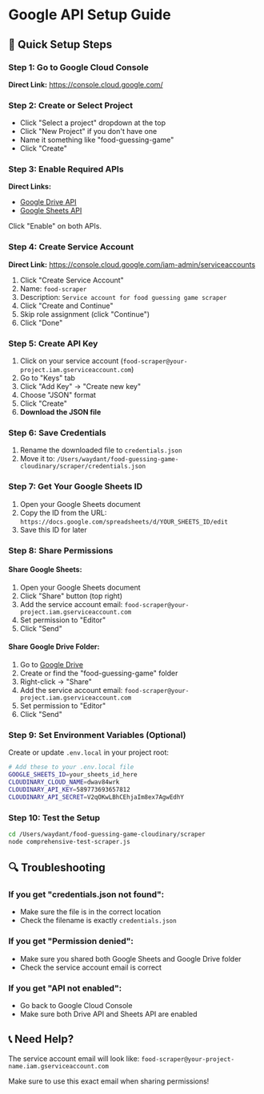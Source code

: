 # Google API Setup Guide

## 🚀 Quick Setup Steps

### Step 1: Go to Google Cloud Console
**Direct Link:** https://console.cloud.google.com/

### Step 2: Create or Select Project
- Click "Select a project" dropdown at the top
- Click "New Project" if you don't have one
- Name it something like "food-guessing-game"
- Click "Create"

### Step 3: Enable Required APIs
**Direct Links:**
- [Google Drive API](https://console.cloud.google.com/apis/library/drive.googleapis.com)
- [Google Sheets API](https://console.cloud.google.com/apis/library/sheets.googleapis.com)

Click "Enable" on both APIs.

### Step 4: Create Service Account
**Direct Link:** https://console.cloud.google.com/iam-admin/serviceaccounts

1. Click "Create Service Account"
2. Name: `food-scraper`
3. Description: `Service account for food guessing game scraper`
4. Click "Create and Continue"
5. Skip role assignment (click "Continue")
6. Click "Done"

### Step 5: Create API Key
1. Click on your service account (`food-scraper@your-project.iam.gserviceaccount.com`)
2. Go to "Keys" tab
3. Click "Add Key" → "Create new key"
4. Choose "JSON" format
5. Click "Create"
6. **Download the JSON file**

### Step 6: Save Credentials
1. Rename the downloaded file to `credentials.json`
2. Move it to: `/Users/waydant/food-guessing-game-cloudinary/scraper/credentials.json`

### Step 7: Get Your Google Sheets ID
1. Open your Google Sheets document
2. Copy the ID from the URL: `https://docs.google.com/spreadsheets/d/YOUR_SHEETS_ID/edit`
3. Save this ID for later

### Step 8: Share Permissions

#### Share Google Sheets:
1. Open your Google Sheets document
2. Click "Share" button (top right)
3. Add the service account email: `food-scraper@your-project.iam.gserviceaccount.com`
4. Set permission to "Editor"
5. Click "Send"

#### Share Google Drive Folder:
1. Go to [Google Drive](https://drive.google.com)
2. Create or find the "food-guessing-game" folder
3. Right-click → "Share"
4. Add the service account email: `food-scraper@your-project.iam.gserviceaccount.com`
5. Set permission to "Editor"
6. Click "Send"

### Step 9: Set Environment Variables (Optional)
Create or update `.env.local` in your project root:

```bash
# Add these to your .env.local file
GOOGLE_SHEETS_ID=your_sheets_id_here
CLOUDINARY_CLOUD_NAME=dwav84wrk
CLOUDINARY_API_KEY=589773693657812
CLOUDINARY_API_SECRET=V2qOKwLBhCEhjaIm8ex7AgwEdhY
```

### Step 10: Test the Setup
```bash
cd /Users/waydant/food-guessing-game-cloudinary/scraper
node comprehensive-test-scraper.js
```

## 🔍 Troubleshooting

### If you get "credentials.json not found":
- Make sure the file is in the correct location
- Check the filename is exactly `credentials.json`

### If you get "Permission denied":
- Make sure you shared both Google Sheets and Google Drive folder
- Check the service account email is correct

### If you get "API not enabled":
- Go back to Google Cloud Console
- Make sure both Drive API and Sheets API are enabled

## 📞 Need Help?

The service account email will look like:
`food-scraper@your-project-name.iam.gserviceaccount.com`

Make sure to use this exact email when sharing permissions!




